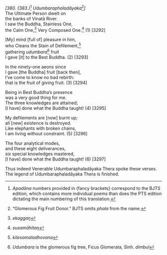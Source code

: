 *\[380. {383.}*[^1] *Udumbaraphaladāyaka*[^2]*\]*  
The Ultimate Person dwelt on  
the banks of Vinatā River.  
I saw the Buddha, Stainless One,  
the Calm One,[^3] Very Composed One.[^4] (1) \[3292\]

\[My\] mind \[full of\] pleasure in him,  
who Cleans the Stain of Defilement,[^5]  
gathering *udumbara*[^6] fruit  
I gave \[it\] to the Best Buddha. (2) \[3293\]

In the ninety-one aeons since  
I gave \[the Buddha\] fruit \[back then\],  
I’ve come to know no bad rebirth:  
that is the fruit of giving fruit. (3) \[3294\]

Being in Best Buddha’s presence  
was a very good thing for me.  
The three knowledges are attained;  
\[I have\] done what the Buddha taught! (4) \[3295\]

My defilements are \[now\] burnt up;  
all \[new\] existence is destroyed.  
Like elephants with broken chains,  
I am living without constraint. (5) \[3296\]

The four analytical modes,  
and these eight deliverances,  
six special knowledges mastered,  
\[I have\] done what the Buddha taught! (6) \[3297\]

Thus indeed Venerable Udumbaraphaladāyaka Thera spoke these verses.  
The legend of Udumbaraphaladāyaka Thera is finished.  
[^1]: *Apadāna* numbers provided in {fancy brackets} correspond to the
    BJTS edition, which contains more individual poems than does the PTS
    edition dictating the main numbering of this translation.  
[^2]: “Glomerous Fig Fruit Donor.” BJTS omits *phala* from the name.  
[^3]: *ekaggaŋ*  
[^4]: *susamāhitaŋ*  
[^5]: *kilesamaladhovana*  
[^6]: *Udumbara* is the glomerous fig tree, Ficus Glomerata, Sinh.
    *dimbul*
